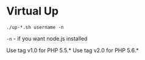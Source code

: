 # Virtual Up
`./up-*.sh username -n`

`-n` - if you want node.js installed

Use tag v1.0 for PHP 5.5.*
Use tag v2.0 for PHP 5.6.*